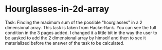 # Hourglasses-in-2d-array
Task: Finding the maximum sum of the possible "hourglasses" in a 2 dimensional array. This task is taken from HackerRank. You can see the full condition in the 3 pages added.
I changed it a little bit in the way the user to be aasked to add the 2 dimensional array by himself and then to see it materialized before the answer of the task to be calculated.
